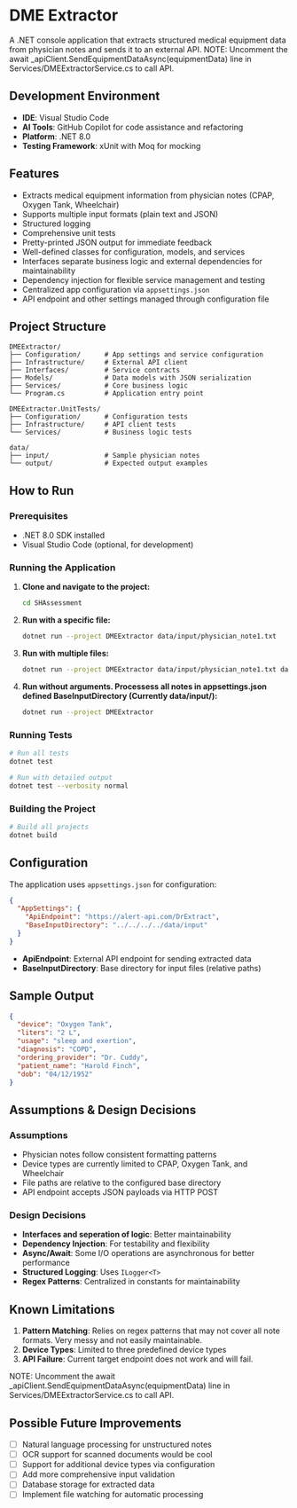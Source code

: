 # DME Extractor

A .NET console application that extracts structured medical equipment data from physician notes and sends it to an external API.
NOTE: Uncomment the await _apiClient.SendEquipmentDataAsync(equipmentData) line in Services/DMEExtractorService.cs to call API.

## Development Environment

- **IDE**: Visual Studio Code
- **AI Tools**: GitHub Copilot for code assistance and refactoring
- **Platform**: .NET 8.0
- **Testing Framework**: xUnit with Moq for mocking

## Features

- Extracts medical equipment information from physician notes (CPAP, Oxygen Tank, Wheelchair)
- Supports multiple input formats (plain text and JSON)
- Structured logging
- Comprehensive unit tests
- Pretty-printed JSON output for immediate feedback
- Well-defined classes for configuration, models, and services
- Interfaces separate business logic and external dependencies for maintainability
- Dependency injection for flexible service management and testing
- Centralized app configuration via `appsettings.json`
- API endpoint and other settings managed through configuration file


## Project Structure

```
DMEExtractor/
├── Configuration/      # App settings and service configuration
├── Infrastructure/     # External API client
├── Interfaces/         # Service contracts
├── Models/             # Data models with JSON serialization
├── Services/           # Core business logic
└── Program.cs          # Application entry point

DMEExtractor.UnitTests/
├── Configuration/      # Configuration tests
├── Infrastructure/     # API client tests
└── Services/           # Business logic tests

data/
├── input/              # Sample physician notes
└── output/             # Expected output examples
```

## How to Run

### Prerequisites
- .NET 8.0 SDK installed
- Visual Studio Code (optional, for development)

### Running the Application

1. **Clone and navigate to the project:**
   ```bash
   cd SHAssessment
   ```

2. **Run with a specific file:**
   ```bash
   dotnet run --project DMEExtractor data/input/physician_note1.txt
   ```

3. **Run with multiple files:**
   ```bash
   dotnet run --project DMEExtractor data/input/physician_note1.txt data/input/physician_note2.txt
   ```

4. **Run without arguments. Processess all notes in appsettings.json defined BaseInputDirectory (Currently data/input/):**
   ```bash
   dotnet run --project DMEExtractor
   ```

### Running Tests

```bash
# Run all tests
dotnet test

# Run with detailed output
dotnet test --verbosity normal
```

### Building the Project

```bash
# Build all projects
dotnet build
```

## Configuration

The application uses `appsettings.json` for configuration:

```json
{
  "AppSettings": {
    "ApiEndpoint": "https://alert-api.com/DrExtract",
    "BaseInputDirectory": "../../../../data/input"
  }
}
```

- **ApiEndpoint**: External API endpoint for sending extracted data
- **BaseInputDirectory**: Base directory for input files (relative paths)

## Sample Output

```json
{
  "device": "Oxygen Tank",
  "liters": "2 L",
  "usage": "sleep and exertion",
  "diagnosis": "COPD",
  "ordering_provider": "Dr. Cuddy",
  "patient_name": "Harold Finch",
  "dob": "04/12/1952"
}
```

## Assumptions & Design Decisions

### Assumptions
- Physician notes follow consistent formatting patterns
- Device types are currently limited to CPAP, Oxygen Tank, and Wheelchair
- File paths are relative to the configured base directory
- API endpoint accepts JSON payloads via HTTP POST

### Design Decisions
- **Interfaces and seperation of logic**: Better maintainability
- **Dependency Injection**: For testability and flexibility
- **Async/Await**: Some I/O operations are asynchronous for better performance
- **Structured Logging**: Uses `ILogger<T>`
- **Regex Patterns**: Centralized in constants for maintainability

## Known Limitations

1. **Pattern Matching**: Relies on regex patterns that may not cover all note formats. Very messy and not easily maintainable.
2. **Device Types**: Limited to three predefined device types
5. **API Failure**: Current target endpoint does not work and will fail.

NOTE: Uncomment the await _apiClient.SendEquipmentDataAsync(equipmentData) line in Services/DMEExtractorService.cs to call API.

## Possible Future Improvements

- [ ] Natural language processing for unstructured notes
- [ ] OCR support for scanned documents would be cool
- [ ] Support for additional device types via configuration
- [ ] Add more comprehensive input validation
- [ ] Database storage for extracted data
- [ ] Implement file watching for automatic processing

